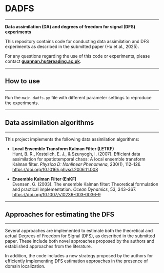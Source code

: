 # DADFS
***
**Data assimilation (DA) and degrees of freedom for signal (DFS) experiments**

This repository contains code for conducting data assimilation and DFS experiments as described in the submitted paper (Hu et al., 2025).

For any questions regarding the use of this code or experiments, please contact **guannan.hu@reading.ac.uk**.

---

## How to use
***
Run the `main_dadfs.py` file with different parameter settings to reproduce the experiments.

---

## Data assimilation algorithms
***
This project implements the following data assimilation algorithms:

- **Local Ensemble Transform Kalman Filter (LETKF)**  
  Hunt, B. R., Kostelich, E. J., & Szunyogh, I. (2007). Efficient data assimilation for spatiotemporal chaos: A local ensemble transform Kalman filter. *Physica D: Nonlinear Phenomena*, 230(1), 112–126. https://doi.org/10.1016/j.physd.2006.11.008

- **Ensemble Kalman Filter (EnKF)**  
  Evensen, G. (2003). The ensemble Kalman filter: Theoretical formulation and practical implementation. *Ocean Dynamics*, 53, 343–367. https://doi.org/10.1007/s10236-003-0036-9

---

## Approaches for estimating the DFS
***
Several approaches are implemented to estimate both the theoretical and actual Degrees of Freedom for Signal (DFS), as described in the submitted paper. These include both novel approaches proposed by the authors and established approaches from the literature.

In addition, the code includes a new strategy proposed by the authors for efficiently implementing DFS estimation approaches in the presence of domain localization.
